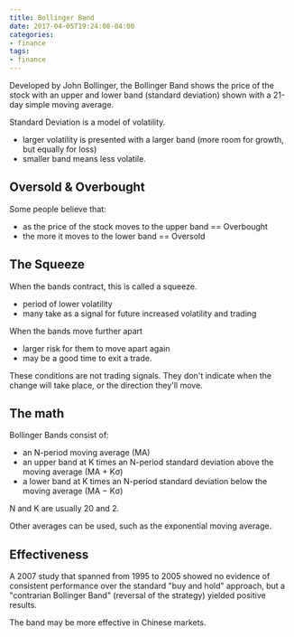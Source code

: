 ```yaml
---
title: Bollinger Band
date: 2017-04-05T19:24:08-04:00
categories:
- finance
tags:
- finance
---
```




Developed by John Bollinger, the Bollinger Band shows the price of the stock with an upper and lower band (standard deviation) shown with a 21-day simple moving average.

Standard Deviation is a model of volatility.

 - larger volatility is presented with a larger band (more room for growth, but equally for loss)
 - smaller band means less volatile.

## Oversold & Overbought

Some people believe that:

- as the price of the stock moves to the upper band == Overbought 
- the more it moves to the lower band == Oversold

## The Squeeze

When the bands contract, this is called a squeeze. 

- period of lower volatility
- many take as a signal for future increased volatility and trading

When the bands move further apart

- larger risk for them to move apart again
- may be a good time to exit a trade.

These conditions are not trading signals. They don't indicate when the change will take place, or the direction they'll move.

## The math

Bollinger Bands consist of:

- an N-period moving average (MA)
- an upper band at K times an N-period standard deviation above the moving average (MA + Kσ)
- a lower band at K times an N-period standard deviation below the moving average (MA − Kσ)

N and K are usually 20 and 2.

Other averages can be used, such as the exponential moving average.

## Effectiveness

A 2007 study that spanned from 1995 to 2005 showed no evidence of consistent performance over the standard "buy and hold" approach, but a "contrarian Bollinger Band" (reversal of the strategy) yielded positive results.

The band may be more effective in Chinese markets.
